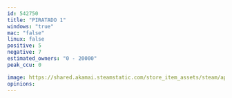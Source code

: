 ```yaml
---
id: 542750
title: "PIRATADO 1"
windows: "true"
mac: "false"
linux: false
positive: 5
negative: 7
estimated_owners: "0 - 20000"
peak_ccu: 0

image: https://shared.akamai.steamstatic.com/store_item_assets/steam/apps/542750/header.jpg?t=1479508214
opinions:
---
```

